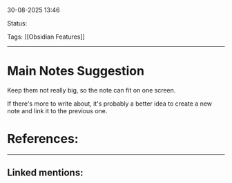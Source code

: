 
30-08-2025 13:46

Status:

Tags: [[Obsidian Features]]

---
# Main Notes Suggestion

Keep them not really big, so the note can fit on one screen.

If there's more to write about, it's probably a better idea to create a new note and link it to the previous one.

# References:


---
## Linked mentions:
